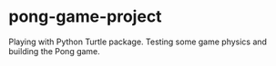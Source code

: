 # pong-game-project

Playing with Python Turtle package.
Testing some game physics and building the Pong game.
